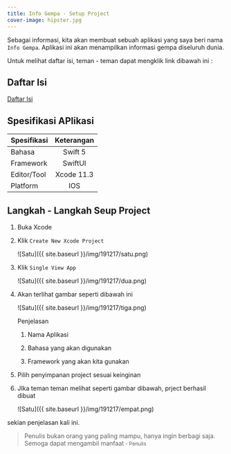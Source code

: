 ```yaml
---
title: Info Gempa - Setup Project
cover-image: hipster.jpg
---
```


Sebagai informasi, kita akan membuat sebuah aplikasi yang saya beri nama `Info Gempa`. Aplikasi ini akan menampilkan informasi gempa diseluruh dunia.
<!--more-->
 Untuk melihat daftar isi, teman - teman dapat mengklik link dibawah ini : 

## Daftar Isi ##

[Daftar Isi](https://thengoding.com/2019/12/27/j-info-gempa-daftar-isi/)


## Spesifikasi APlikasi ##

|  Spesifikasi  | Keterangan      |
| :------------ |:---------------:|
|  Bahasa       | Swift 5         |
| Framework     | SwiftUI         |
| Editor/Tool   | Xcode 11.3      |
| Platform      | IOS             | 


## Langkah - Langkah Seup Project ##

1. Buka Xcode
   
2. Klik `Create New Xcode Project`
   
    ![Satu]({{ site.baseurl }}/img/191217/satu.png)

3. Klik `Single View App`
   
    ![Satu]({{ site.baseurl }}/img/191217/dua.png)

4. Akan terlihat gambar seperti dibawah ini
   
   ![Satu]({{ site.baseurl }}/img/191217/tiga.png)

   Penjelasan
   
    1. Nama Aplikasi 
   
    2. Bahasa yang akan digunakan
    
    3. Framework yang akan kita gunakan
   
5. Pilih penyimpanan project sesuai keinginan
   
6. JIka teman teman melihat seperti gambar dibawah, prject berhasil dibuat
   
   ![Satu]({{ site.baseurl }}/img/191217/empat.png)


sekian penjelasan kali ini.


>Penulis bukan orang yang paling mampu, hanya ingin berbagi saja. Semoga dapat mengambil manfaat<small> - Penulis</small>